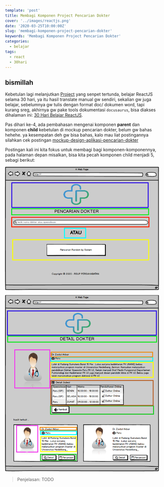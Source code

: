 ```yaml
---
template: 'post'
title: Membagi Komponen Project Pencarian Dokter
cover: '../images/reactjs.png'
date: '2020-03-25T10:00:00Z'
slug: 'membagi-komponen-project-pencarian-dokter'
keywords: 'Membagi Komponen Project Pencarian Dokter'
categories:
  - belajar
tags:
  - react
  - 30hari
---
```


## bismillah

Kebetulan lagi melanjutkan [Project](projek) yang senpet tertunda, belajar ReactJS selama 30 hari, ya itu hasil translate manual gw sendiri, sekalian gw juga belajar, sebelumnya gw tulis dengan format doc/ dokumen word, tapi kurang sreg, akhirnya gw pake tools dokumentasi `docusaurus`, bisa diakses dihalaman ini: [30 Hari Belajar ReactJS](https://30hari.netlify.com/).

Pas dihari ke-4, ada pembahasan mengenai komponen **parent** dan komponen **child** kebetulan di mockup pencarian dokter, belum gw bahas hehehe. ya kesempatan deh gw bisa bahas, kalo mau liat postingannya silahkan cek postingan [mockup-design-aplikasi-pencarian-dokter](mockup-design-aplikasi-pencarian-dokter)

Postingan kali ini kita fokus untuk membagi bagi komponen-komponennya, pada halaman depan misalkan, bisa kita pecah komponen child menjadi 5, sebagi berikut:

![Komponen Child Halaman Depan](../images/HALAMAN-DEPAN-GUNTING.png)

![Komponen Child Detail Dokter](../images/DETAIL-DOKTER-GUNTING.png)

> Penjelasan: TODO
